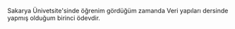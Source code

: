 Sakarya Ünivetsite'sinde öğrenim gördüğüm zamanda Veri yapıları dersinde yapmış olduğum birinci ödevdir.
